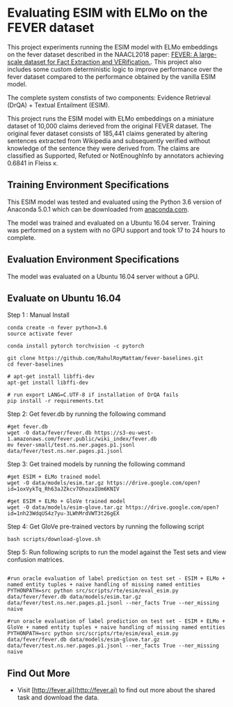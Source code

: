 # Evaluating ESIM with ELMo on the FEVER dataset

This project experiments running the ESIM model with ELMo embeddings on the fever dataset described in the NAACL2018 paper: [FEVER: A large-scale dataset for Fact Extraction and VERification.](). This project also includes some custom deterministic logic to improve performance over the fever dataset compared to the performance obtained by the vanilla ESIM model.

The complete system constists of two components: Evidence Retrieval (DrQA) + Textual Entailment (ESIM).

This project runs the ESIM model with ELMo embeddings on a miniature dataset of 10,000 claims derieved from the original FEVER dataset. The original fever dataset consists of 185,441 claims generated by altering sentences extracted from Wikipedia and subsequently verified without knowledge of the sentence they were derived from. The claims are classified as Supported, Refuted or NotEnoughInfo by annotators achieving 0.6841 in Fleiss κ.
 
## Training Environment Specifications

This ESIM model was tested and evaluated using the Python 3.6 version of Anaconda 5.0.1 which can be downloaded from [anaconda.com](https://www.anaconda.com/download/). 

The model was trained and evaluated on a Ubuntu 16.04 server. Training was performed on a system with no GPU support and took 17 to 24 hours to complete.

## Evaluation Environment Specifications

The model was evaluated on a Ubuntu 16.04 server without a GPU.
 
## Evaluate on Ubuntu 16.04

Step 1 : Manual Install

```
conda create -n fever python=3.6
source activate fever

conda install pytorch torchvision -c pytorch
 
git clone https://github.com/RahulRoyMattam/fever-baselines.git
cd fever-baselines

# apt-get install libffi-dev
apt-get install libffi-dev

# run export LANG=C.UTF-8 if installation of DrQA fails
pip install -r requirements.txt
```

Step 2: Get fever.db by running the following command

```
#get fever.db
wget -O data/fever/fever.db https://s3-eu-west-1.amazonaws.com/fever.public/wiki_index/fever.db
mv fever-small/test.ns.ner.pages.p1.jsonl data/fever/test.ns.ner.pages.p1.jsonl
```

Step 3: Get trained models by running the following command
```
#get ESIM + ELMo trained model
wget -O data/models/esim.tar.gz https://drive.google.com/open?id=1oxVykTq_Rh63aJZkcv7OhozaIUm6KNIV

#get ESIM + ELMo + GloVe trained model
wget -O data/models/esim-glove.tar.gz https://drive.google.com/open?id=1nh23WdqUS4z7yu-3LWhMrdVWT3t26gEX
```
Step 4: Get GloVe pre-trained vectors by running the following script

```
bash scripts/download-glove.sh
```

Step 5: Run following scripts to run the model against the Test sets and view confusion matrices.

```

#run oracle evaluation of label prediction on test set - ESIM + ELMo + named entity tuples + naive handling of missing named entities
PYTHONPATH=src python src/scripts/rte/esim/eval_esim.py data/fever/fever.db data/models/esim.tar.gz data/fever/test.ns.ner.pages.p1.jsonl --ner_facts True --ner_missing naive

#run oracle evaluation of label prediction on test set - ESIM + ELMo + GloVe + named entity tuples + naive handling of missing named entities
PYTHONPATH=src python src/scripts/rte/esim/eval_esim.py data/fever/fever.db data/models/esim-glove.tar.gz data/fever/test.ns.ner.pages.p1.jsonl --ner_facts True --ner_missing naive

```

## Find Out More

 * Visit [http://fever.ai](http://fever.ai) to find out more about the shared task and download the data.
